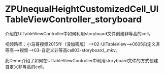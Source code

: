 # ZPUnequalHeightCustomizedCell_UITableViewController_storyboard
介绍在UITableViewController中如何利用storyboard文件创建非等高的cell。

视频路径：小马哥视频2015年（没加密版）——>02-UITableView——>0605自定义非等高——>视频——>03-自定义非等高cell03-storyboard_.mkv。

此Demo介绍了如何在UITableViewController中利用storyboard文件的方式创建自定义非等高的cell。

